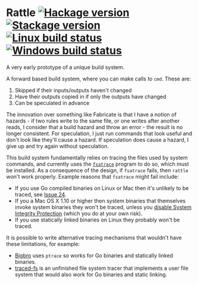 # Rattle [![Hackage version](https://img.shields.io/hackage/v/rattle.svg?label=Hackage)](https://hackage.haskell.org/package/rattle) [![Stackage version](https://www.stackage.org/package/rattle/badge/nightly?label=Stackage)](https://www.stackage.org/package/rattle) [![Linux build status](https://img.shields.io/travis/ndmitchell/rattle/master.svg?label=Linux%20build)](https://travis-ci.org/ndmitchell/rattle) [![Windows build status](https://img.shields.io/appveyor/ci/ndmitchell/rattle/master.svg?label=Windows%20build)](https://ci.appveyor.com/project/ndmitchell/rattle)

A very early prototype of a unique build system.

A forward based build system, where you can make calls to `cmd`. These are:

1) Skipped if their inputs/outputs haven't changed
2) Have their outputs copied in if only the outputs have changed
3) Can be speculated in advance

The innovation over something like Fabricate is that I have a notion
of hazards - if two rules write to the same file, or one writes after
another reads, I consider that a build hazard and throw an error - the
result is no longer consistent. For speculation, I just run commands
that look useful and don't look like they'll cause a hazard. If
speculation does cause a hazard, I give up and try again without
speculation.

This build system fundamentally relies on tracing the files used by system commands, and currently uses the [`fsatrace`](https://github.com/jacereda/fsatrace) program to do so, which must be installed. As a consequence of the design, if `fsatrace` fails, then `rattle` won't work properly. Example reasons that `fsatrace` might fail include:

* If you use Go compiled binaries on Linux or Mac then it's unlikely to be traced, see [Issue 24](https://github.com/jacereda/fsatrace/issues/24).
* If you a Mac OS X 1.10 or higher then system binaries that themselves invoke system binaries they won't be traced, unless you [disable System Integrity Protection](https://developer.apple.com/library/content/documentation/Security/Conceptual/System_Integrity_Protection_Guide/ConfiguringSystemIntegrityProtection/ConfiguringSystemIntegrityProtection.html) (which you do at your own risk).
* If you use statically linked binaries on Linux they probably won't be traced.

It is possible to write alternative tracing mechanisms that wouldn't have these limitations, for example:

* [Bigbro](https://github.com/droundy/bigbro/) uses `ptrace` so works for Go binaries and statically linked binaries.
* [traced-fs](https://github.com/jacereda/traced-fs) is an unfinished file system tracer that implements a user file system that would also work for Go binaries and static linking.
